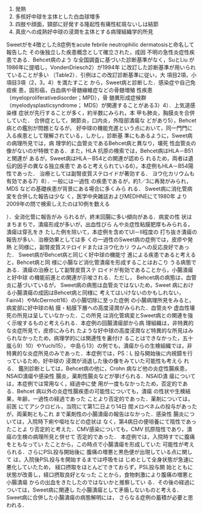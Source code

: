1. 発熱
2. 多核好中球を主体とした白血球増多
3. 四肢や顔面，頸部に好発する隆起性有痛性紅斑ないしは結節
4. 真皮への成熟好中球の浸潤を主体とする病理組織学的所見

Sweetがを4徴とした8症例をacute febrile neutrophilic dermatosisと命名して報告した
その後独立した疾患概念として確立された，成因
不明の急性炎症性疾患である．Behcet病のよう
な全国調査に基づいた診断基準がなく，SuとLiu
が1986年に提唱し，VondenDriesch2）が1994年
に改訂した診断基準が用いられていることが多い
（Table2）．引例はこの改訂診断基準に従い，大
項目2項，小項目3項（2，3，4）を満たすこと
から，Sweet病と診断した．感染症や自己免疫疾
患，固形癌，白血病や骨髄線維症などの骨髄増殖
性疾患（myeloproliferativedisorder；MPD），骨
髄異形成症候群（myelodysplasticsyndrome；
MDS）が関連することがある3）4）．上気道感染様
症状が先行することが多く，約半数にみられ，本
甲も肺炎，胸膜炎を合併していた．
合併症として，関節炎，口内炎，外陰部潰瘍な
どがあり5），Behcet病との鑑別が問題となるが，
好中球の機能充進という点において，同一門門に
入る疾患として理解されている，しかし，診断基
準にもあるように，Sweet病の病理所見では，病
理学的に血管炎であるBehcet病と異なり，壊死
性血管炎の像がないのが特徴である．また，HLA
抗原の検索では，Behcet病はHLA－B51と関連が
あるが，Sweet病はHLA－B54との関連が認めら
れるため，両者は遺伝的因子の異なる独立疾患で
あると考えられている6）。本症例もHLA－B54陽
性であった．
治療としては副腎皮質ステロイドが著効する．
ヨウ化カリウムも有効である7）8）．一般には一過性
の疾患であるが，約1／3に再発がみられ，MDS
などの基礎疾患が背景にある場合に多くみら
れる．
Sweet病に消化管病変を合併した報告は少な
く，医学中央雑誌およびMEDHNEにて1980年
より2009年の問で検索しえたのは10例を数える


）．全消化管に報告がみ
られるが，終末回腸に多い傾向がある．病変の性
状はまちまちで，潰瘍形成が多いが，出血性びら
んや炎症性粘膜肥厚もみられる，潰瘍は穿孔をき
たした例を除いて，本症例を含めてUl－II程度の
打ち抜き潰瘍の報告が多い．治療効果としては多
くの一過性のSweet病の症例では，皮疹や発熱
と同様に，副腎皮質ステロイドまたはヨウ化カリ
ウムへの反応良好であった．
Sweet病がBehcet病と同じく好中球の機能寸
進による疾患であると考えると，Behcet病と同
様に小腸など消化管潰瘍を形成することはおこり
うる病態である．潰瘍の治療として副腎皮質ステ
ロイドが有効であることから，小腸潰瘍と好中球
の機能前進との関連が示唆される．ただし，
Behcet病の病態は，血管炎に基づいているが，
Sweet病の病態は血管炎ではないため，Sweet
病における小腸潰瘍の成因はBehcet病と同様に
考えてはいけないのかもしれない，
Faini4）やMcDermott16）の小腸切除に至った症例
の小腸病理所見をみると，病変部に好中球の粘
膜・粘膜下層への高度浸潤がみられた．血管炎や
虚血性壊死の所見は呈していなかった．この所見
は消化管病変とSweet病との関連を強く示唆するものと考えられる．本症例の回腸潰瘍部から病
理組織は，非特異的な炎症所見で，皮疹にみられ
たような好中球の高度浸潤など特異的な所見はみ
られなかったため，病理学的には関連性を裏付け
ることはできなかった，五十嵐ら9）10）やYuchi15），
中島ら13）の例でも，潰瘍からの生検組織では，非
特異的な炎症所見のみであった．本症例では，PS：L
投与開始後に内視鏡を行っているため，好中球の
浸潤が消退した後の像をみていた可能性も考えら
れる．
鑑別診断としては，Behcet病の他に，Crohn
病など他の炎症性腸疾患，NSAID潰瘍や感染性
腸炎，薬剤性腸炎などが挙げられる．NSAID潰
瘍については，本症例では常用なく，経過中に使
用が一度もなかったため，否定的である．Behcet
病以外の炎症性腸疾患の可能性についても，潰瘍
の性状や生検結果，年齢，一過性の経過であった
ことより否定的であった．薬剤については，前医
にてアシクロビル，当院にて第1二日より14日
間メロペネムの投与があったが，両薬剤ともこれ
まで薬剤性の小腸潰瘍の報告はなかった．感染性
腸炎については，入院時下痢や嘔吐などの症状は
なく，第4病日の便培養にて陰性であったことよ
り否定的と考えた．CMV感染についても，CMV
抗原陰性であり，潰瘍の生検の病理所見と併せて
否定的であった．
本症例では，入院時すでに腹痛をともなってい
たことから，この時点で小腸潰瘍を形成していた
可能性が考えられる．さらにPSL投与開始後に
腹痛の増悪と黒色便が出現している点に関して
は，入院後PSL投与を開始するまでは呼吸をは
じめとして全身状態が急速に悪化していたため，
経口摂取をほとんどできておらず，PSL投与開
始とともに状態が改善し，経口摂取良好となった
ことから，食物刺激により腹痛の増悪と小腸潰瘍
からの出血をきたしたのではないかと推察してい
る．その後の経過については，Sweet病に関連し
た小腸潰瘍として矛盾しないものと考える．
Sweet病に合併した小腸潰瘍の病態解明には，
さらなる症例の蓄積が必要と思われる．
